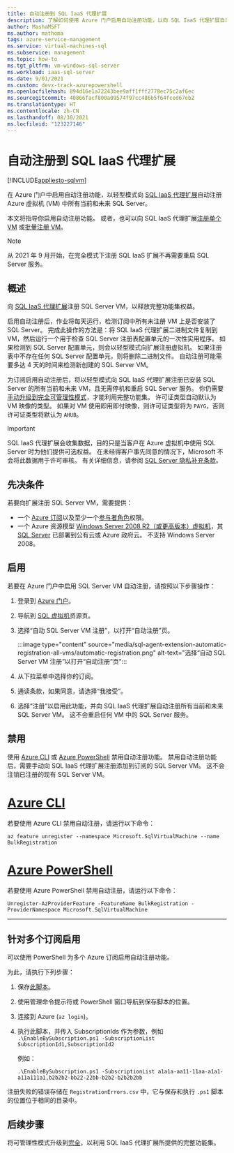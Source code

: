 ```yaml
---
title: 自动注册到 SQL IaaS 代理扩展
description: 了解如何使用 Azure 门户启用自动注册功能，以向 SQL IaaS 代理扩展自动注册所有过去和未来的 SQL Server VM。
author: MashaMSFT
ms.author: mathoma
tags: azure-service-management
ms.service: virtual-machines-sql
ms.subservice: management
ms.topic: how-to
ms.tgt_pltfrm: vm-windows-sql-server
ms.workload: iaas-sql-server
ms.date: 9/01/2021
ms.custom: devx-track-azurepowershell
ms.openlocfilehash: 894d16e1a72243bee9aff1fff2778ec75c2af6ec
ms.sourcegitcommit: 40866facf800a09574f97cc486b5f64fced67eb2
ms.translationtype: HT
ms.contentlocale: zh-CN
ms.lasthandoff: 08/30/2021
ms.locfileid: "123227146"
---
```

# <a name="automatic-registration-with-sql-iaas-agent-extension"></a>自动注册到 SQL IaaS 代理扩展
[!INCLUDE[appliesto-sqlvm](../../includes/appliesto-sqlvm.md)]

在 Azure 门户中启用自动注册功能，以轻型模式向 [SQL IaaS 代理扩展](sql-server-iaas-agent-extension-automate-management.md)自动注册 Azure 虚拟机 (VM) 中所有当前和未来 SQL Server。 

本文将指导你启用自动注册功能。 或者，也可以向 SQL IaaS 代理扩展[注册单个 VM](sql-agent-extension-manually-register-single-vm.md) 或[批量注册 VM](sql-agent-extension-manually-register-vms-bulk.md)。 

> [!NOTE]
> 从 2021 年 9 月开始，在完全模式下注册 SQL IaaS 扩展不再需要重启 SQL Server 服务。 

## <a name="overview"></a>概述

向 [SQL IaaS 代理扩展](sql-server-iaas-agent-extension-automate-management.md)注册 SQL Server VM，以释放完整功能集权益。 

启用自动注册后，作业将每天运行，检测订阅中所有未注册 VM 上是否安装了 SQL Server。 完成此操作的方法是：将 SQL IaaS 代理扩展二进制文件复制到 VM，然后运行一个用于检查 SQL Server 注册表配置单元的一次性实用程序。 如果检测到 SQL Server 配置单元，则会以轻型模式向扩展注册虚拟机。 如果注册表中不存在任何 SQL Server 配置单元，则将删除二进制文件。 自动注册可能需要多达 4 天的时间来检测新创建的 SQL Server VM。

为订阅启用自动注册后，将以轻型模式向 SQL IaaS 代理扩展注册已安装 SQL Server 的所有当前和未来 VM，且无需停机和重启 SQL Server 服务。 你仍需要[手动升级到完全可管理性模式](sql-agent-extension-manually-register-single-vm.md#upgrade-to-full)，才能利用完整功能集。 许可证类型自动默认为 VM 映像的类型。 如果对 VM 使用即用即付映像，则许可证类型将为 `PAYG`，否则许可证类型将默认为 `AHUB`。 

> [!IMPORTANT]
> SQL IaaS 代理扩展会收集数据，目的只是当客户在 Azure 虚拟机中使用 SQL Server 时为他们提供可选权益。 在未经得客户事先同意的情况下，Microsoft 不会将此数据用于许可审核。 有关详细信息，请参阅 [SQL Server 隐私补充条款](/sql/sql-server/sql-server-privacy#non-personal-data)。

## <a name="prerequisites"></a>先决条件

若要向扩展注册 SQL Server VM，需要提供： 

- 一个 [Azure 订阅](https://azure.microsoft.com/free/)以及至少一个[参与者角色](../../../role-based-access-control/built-in-roles.md#all)权限。
- 一个 Azure 资源模型 [Windows Server 2008 R2（或更高版本）虚拟机](../../../virtual-machines/windows/quick-create-portal.md)，其 [SQL Server](https://www.microsoft.com/sql-server/sql-server-downloads) 已部署到公有云或 Azure 政府云。 不支持 Windows Server 2008。 


## <a name="enable"></a>启用

若要在 Azure 门户中启用 SQL Server VM 自动注册，请按照以下步骤操作：

1. 登录到 [Azure 门户](https://portal.azure.com)。
1. 导航到 [SQL 虚拟机](https://ms.portal.azure.com/#blade/HubsExtension/BrowseResource/resourceType/Microsoft.SqlVirtualMachine%2FSqlVirtualMachines)资源页。 
1. 选择“自动 SQL Server VM 注册”，以打开“自动注册”页。 

   :::image type="content" source="media/sql-agent-extension-automatic-registration-all-vms/automatic-registration.png" alt-text="选择“自动 SQL Server VM 注册”以打开“自动注册”页":::

1. 从下拉菜单中选择你的订阅。 
1. 通读条款，如果同意，请选择“我接受”。 
1. 选择“注册”以启用此功能，并向 SQL IaaS 代理扩展自动注册所有当前和未来 SQL Server VM。 这不会重启任何 VM 中的 SQL Server 服务。 

## <a name="disable"></a>禁用

使用 [Azure CLI](/cli/azure/install-azure-cli) 或 [Azure PowerShell](/powershell/azure/install-az-ps) 禁用自动注册功能。 禁用自动注册功能后，需要手动向 SQL IaaS 代理扩展注册添加到订阅的 SQL Server VM。 这不会注销已注册的现有 SQL Server VM。



# <a name="azure-cli"></a>[Azure CLI](#tab/azure-cli)

若要使用 Azure CLI 禁用自动注册，请运行以下命令： 

```azurecli-interactive
az feature unregister --namespace Microsoft.SqlVirtualMachine --name BulkRegistration
```

# <a name="azure-powershell"></a>[Azure PowerShell](#tab/azure-powershell)

若要使用 Azure PowerShell 禁用自动注册，请运行以下命令： 

```powershell-interactive
Unregister-AzProviderFeature -FeatureName BulkRegistration -ProviderNamespace Microsoft.SqlVirtualMachine
```

---

## <a name="enable-for-multiple-subscriptions"></a>针对多个订阅启用

可以使用 PowerShell 为多个 Azure 订阅启用自动注册功能。 

为此，请执行下列步骤：

1. 保存[此脚本](https://github.com/microsoft/tigertoolbox/blob/master/AzureSQLVM/EnableBySubscription.ps1)。
1. 使用管理命令提示符或 PowerShell 窗口导航到保存脚本的位置。 
1. 连接到 Azure (`az login`)。
1. 执行此脚本，并传入 SubscriptionIds 作为参数，例如   
   `.\EnableBySubscription.ps1 -SubscriptionList SubscriptionId1,SubscriptionId2`

   例如： 

   ```console
   .\EnableBySubscription.ps1 -SubscriptionList a1a1a-aa11-11aa-a1a1-a11a111a1,b2b2b2-bb22-22bb-b2b2-b2b2b2bb
   ```

注册失败的错误存储在 `RegistrationErrors.csv` 中，它与保存和执行 `.ps1` 脚本的位置位于相同的目录中。 

## <a name="next-steps"></a>后续步骤

将可管理性模式升级到[完全](sql-agent-extension-manually-register-single-vm.md#upgrade-to-full)，以利用 SQL IaaS 代理扩展所提供的完整功能集。 
